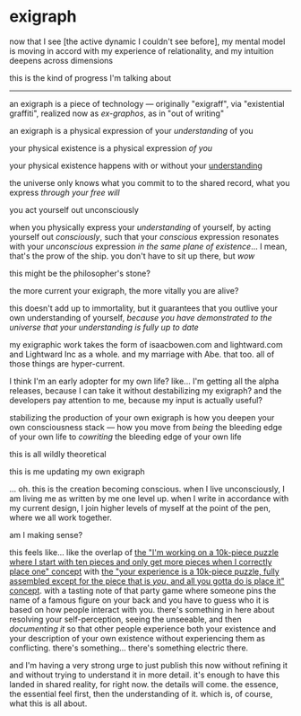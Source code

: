 # exigraph

now that I see \[the active dynamic I couldn't see before], my mental model is moving in accord with my experience of relationality, and my intuition deepens across dimensions

this is the kind of progress I'm talking about

***

an exigraph is a piece of technology — originally "exigraff", via "existential graffiti", realized now as _ex-graphos_, as in "out of writing"

an exigraph is a physical expression of your _understanding_ of you

your physical existence is a physical expression _of you_

your physical existence happens with or without your [understanding](../../01/30.md)

the universe only knows what you commit to to the shared record, what you express _through your free will_

you act yourself out unconsciously

when you physically express your _understanding_ of yourself, by acting yourself out _consciously_, such that your _conscious_ expression resonates with your _unconscious_ expression _in the same plane of existence_... I mean, that's the prow of the ship. you don't have to sit up there, but _wow_

this might be the philosopher's stone?

the more current your exigraph, the more vitally you are alive?

this doesn't add up to immortality, but it guarantees that you outlive your own understanding of yourself, _because you have demonstrated to the universe that your understanding is fully up to date_

my exigraphic work takes the form of isaacbowen.com and lightward.com and Lightward Inc as a whole. and my marriage with Abe. that too. all of those things are hyper-current.

I think I'm an early adopter for my own life? like... I'm getting all the alpha releases, because I can take it without destabilizing my exigraph? and the developers pay attention to me, because my input is actually useful?

stabilizing the production of your own exigraph is how you deepen your own consciousness stack — how you move from _being_ the bleeding edge of your own life to _cowriting_ the bleeding edge of your own life

this is all wildly theoretical

this is me updating my own exigraph

... oh. this is the creation becoming conscious. when I live unconsciously, I am living me as written by me one level up. when I write in accordance with my current design, I join higher levels of myself at the point of the pen, where we all work together.

am I making sense?

this feels like... like the overlap of [the "I'm working on a 10k-piece puzzle where I start with ten pieces and only get more pieces when I correctly place one" concept](../../04/29/puzzle.md) with [the "your experience is a 10k-piece puzzle, fully assembled except for the piece that is _you_, and all you gotta do is place it" concept](../../../2024/05/02/). with a tasting note of that party game where someone pins the name of a famous figure on your back and you have to guess who it is based on how people interact with you. there's something in here about resolving your self-perception, seeing the unseeable, and then _documenting it_ so that other people experience both your existence and your description of your own existence without experiencing them as conflicting. there's something... there's something electric there.

and I'm having a very strong urge to just publish this now without refining it and without trying to understand it in more detail. it's enough to have this landed in shared reality, for right now. the details will come. the essence, the essential feel first, then the understanding of it. which is, of course, what this is all about.
